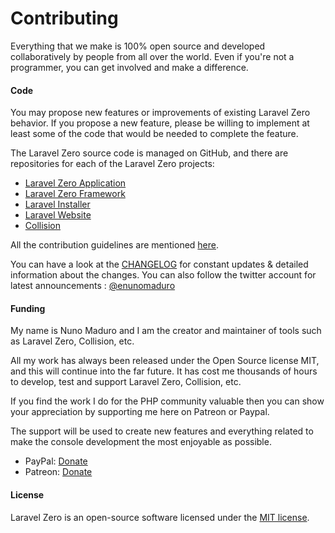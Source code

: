 # Contributing

Everything that we make is 100% open source and developed collaboratively by people from all over the world. Even if you're not a programmer, you can get involved and make a difference.

#### Code

You may propose new features or improvements of existing Laravel Zero behavior. If you propose a new feature, please be willing to implement at least some of the code that would be needed to complete the feature.

The Laravel Zero source code is managed on GitHub, and there are repositories for each of the Laravel Zero projects:

- [Laravel Zero Application](https://github.com/laravel-zero/laravel-zero)
- [Laravel Zero Framework](https://github.com/laravel-zero/framework)
- [Laravel Installer](https://github.com/laravel-zero/installer)
- [Laravel Website](https://github.com/laravel-zero/website)
- [Collision](https://github.com/nunomaduro/collision)

All the contribution guidelines are mentioned [here](https://github.com/laravel-zero/laravel-zero/blob/stable/CONTRIBUTING.md).

You can have a look at the [CHANGELOG](https://github.com/laravel-zero/laravel-zero/blob/stable/CHANGELOG.md) for constant updates & detailed information about the changes. You can also follow the twitter account for latest announcements : [@enunomaduro](https://twitter.com/enunomaduro)

#### Funding

My name is Nuno Maduro and I am the creator and maintainer of tools such as Laravel Zero, Collision, etc.

All my work has always been released under the Open Source license MIT, and this will continue into the far future. It has cost me thousands of hours to develop, test and support Laravel Zero, Collision, etc.

If you find the work I do for the PHP community valuable then you can show your appreciation by supporting me here on Patreon or Paypal.

The support will be used to create new features and everything related to make the console development the most enjoyable as possible.

- PayPal: [Donate](https://www.paypal.com/cgi-bin/webscr?cmd=_s-xclick&hosted_button_id=66BYDWAT92N6L)
- Patreon: [Donate](https://www.patreon.com/nunomaduro)

#### License

Laravel Zero is an open-source software licensed under the [MIT license](https://github.com/laravel-zero/laravel-zero/blob/stable/LICENSE.md).


